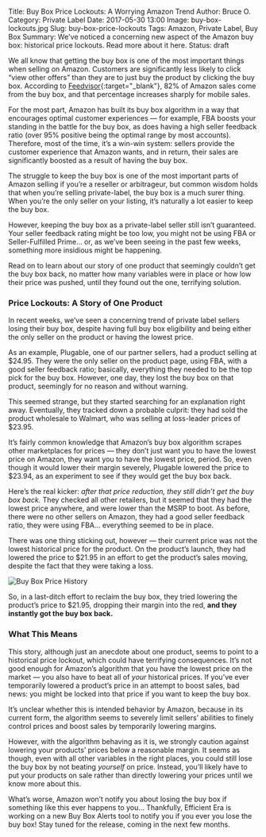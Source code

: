 Title: Buy Box Price Lockouts: A Worrying Amazon Trend
Author: Bruce O.
Category: Private Label
Date: 2017-05-30 13:00
Image: buy-box-lockouts.jpg
Slug: buy-box-price-lockouts
Tags: Amazon, Private Label, Buy Box
Summary: We've noticed a concerning new aspect of the Amazon buy box: historical price lockouts. Read more about it here.
Status: draft

We all know that getting the buy box is one of the most important things when selling on Amazon. Customers are significantly less likely to click “view other offers” than they are to just buy the product by clicking the buy box. According to [Feedvisor](https://feedvisor.com/){:target="_blank"}, 82% of Amazon sales come from the buy box, and that percentage increases sharply for mobile sales. 
 
For the most part, Amazon has built its buy box algorithm in a way that encourages optimal customer experiences — for example, FBA boosts your standing in the battle for the buy box, as does having a high seller feedback ratio (over 95% positive being the optimal range by most accounts). Therefore, most of the time, it’s a win-win system: sellers provide the customer experience that Amazon wants, and in return, their sales are significantly boosted as a result of having the buy box.
 
The struggle to keep the buy box is one of the most important parts of Amazon selling if you’re a reseller or arbitrageur, but common wisdom holds that when you’re selling private-label, the buy box is a much surer thing. When you’re the only seller on your listing, it’s naturally a lot easier to keep the buy box.
 
However, keeping the buy box as a private-label seller still isn’t guaranteed. Your seller feedback rating might be too low, you might not be using FBA or Seller-Fulfilled Prime… or, as we’ve been seeing in the past few weeks, something more insidious might be happening.
 
Read on to learn about our story of one product that seemingly couldn’t get the buy box back, no matter how many variables were in place or how low their price was pushed, until they found out the one, terrifying solution.
 
### Price Lockouts: A Story of One Product
 
In recent weeks, we’ve seen a concerning trend of private label sellers losing their buy box, despite having full buy box eligibility and being either the only seller on the product or having the lowest price.
 
As an example, Plugable, one of our partner sellers, had a product selling at $24.95. They were the only seller on the product page, using FBA, with a good seller feedback ratio; basically, everything they needed to be the top pick for the buy box. However, one day, they lost the buy box on that product, seemingly for no reason and without warning.
 
This seemed strange, but they started searching for an explanation right away. Eventually, they tracked down a probable culprit: they had sold the product wholesale to Walmart, who was selling at loss-leader prices of $23.95.
 
It’s fairly common knowledge that Amazon’s buy box algorithm scrapes other marketplaces for prices — they don’t just want you to have the lowest price on Amazon, they want you to have the lowest price, period. So, even though it would lower their margin severely, Plugable lowered the price to $23.94, as an experiment to see if they would get the buy box back.
 
Here’s the real kicker: *after that price reduction, they still didn’t get the buy box back.* They checked all other retailers, but it seemed that they had the lowest price anywhere, and were lower than the MSRP to boot. As before, there were no other sellers on Amazon, they had a good seller feedback ratio, they were using FBA… everything seemed to be in place.
 
There was one thing sticking out, however — their current price was not the lowest historical price for the product. On the product’s launch, they had lowered the price to $21.95 in an effort to get the product’s sales moving, despite the fact that they were taking a loss. 

![Buy Box Price History](/images/blog/2017/05/buybox-price-history.png)

So, in a last-ditch effort to reclaim the buy box, they tried lowering the product’s price to $21.95, dropping their margin into the red, **and they instantly got the buy box back.**
 
### What This Means
 
This story, although just an anecdote about one product, seems to point to a historical price lockout, which could have terrifying consequences. It’s not good enough for Amazon’s algorithm that you have the lowest price on the market — you also have to beat all of *your* historical prices. If you’ve ever temporarily lowered a product’s price in an attempt to boost sales, bad news: you might be locked into that price if you want to keep the buy box.
 
It’s unclear whether this is intended behavior by Amazon, because in its current form, the algorithm seems to severely limit sellers’ abilities to finely control prices and boost sales by temporarily lowering margins.
 
However, with the algorithm behaving as it is, we strongly caution against lowering your products’ prices below a reasonable margin. It seems as though, even with all other variables in the right places, you could still lose the buy box by not beating *yourself* on price. Instead, you’ll likely have to put your products on sale rather than directly lowering your prices until we know more about this.
 
What’s worse, Amazon won’t notify you about losing the buy box if something like this ever happens to you… Thankfully, Efficient Era is working on a new Buy Box Alerts tool to notify you if you ever you lose the buy box! Stay tuned for the release, coming in the next few months.
